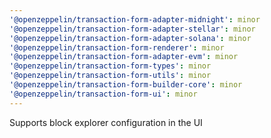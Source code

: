 ```yaml
---
'@openzeppelin/transaction-form-adapter-midnight': minor
'@openzeppelin/transaction-form-adapter-stellar': minor
'@openzeppelin/transaction-form-adapter-solana': minor
'@openzeppelin/transaction-form-renderer': minor
'@openzeppelin/transaction-form-adapter-evm': minor
'@openzeppelin/transaction-form-types': minor
'@openzeppelin/transaction-form-utils': minor
'@openzeppelin/transaction-form-builder-core': minor
'@openzeppelin/transaction-form-ui': minor
---
```


Supports block explorer configuration in the UI

